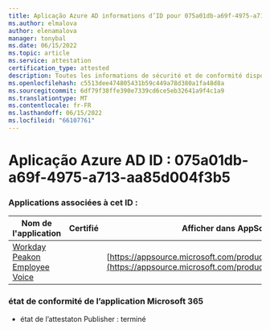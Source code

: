 ```yaml
---
title: Aplicação Azure AD informations d’ID pour 075a01db-a69f-4975-a713-aa85d004f3b5
ms.author: elmalova
author: elenamalova
manager: tonybal
ms.date: 06/15/2022
ms.topic: article
ms.service: attestation
certification_type: attested
description: Toutes les informations de sécurité et de conformité disponibles pour 075a01db-a69f-4975-a713-aa85d004f3b5.
ms.openlocfilehash: c5513dee474805431b59c449a78d380a1fa48d8a
ms.sourcegitcommit: 6df79f38ffe390e7339cd6ce5eb32641a9f4c1a9
ms.translationtype: MT
ms.contentlocale: fr-FR
ms.lasthandoff: 06/15/2022
ms.locfileid: "66107761"
---
```

# <a name="azure-app-id-075a01db-a69f-4975-a713-aa85d004f3b5"></a>Aplicação Azure AD ID : 075a01db-a69f-4975-a713-aa85d004f3b5


### <a name="apps-associated-with-this-id"></a>Applications associées à cet ID :
| **Nom de l'application** | **Certifié** | **Afficher dans AppSource** |
|--------------|---------------|-----------------------|
| [Workday Peakon Employee Voice](../forward/WA200003453.md) |  | [https://appsource.microsoft.com/product/office/WA200003453](https://appsource.microsoft.com/product/office/WA200003453) |

### <a name="microsoft-365-app-compliance-status"></a>état de conformité de l’application Microsoft 365
- état de l’attestaton Publisher : terminé
